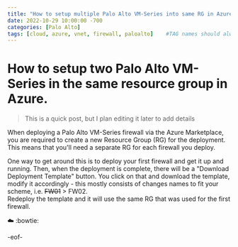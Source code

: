 ```yaml
---
title: "How to setup multiple Palo Alto VM-Series into same RG in Azure"
date: 2022-10-29 10:00:00 -700
categories: [Palo Alto]
tags: [cloud, azure, vnet, firewall, paloalto]    #TAG names should always be lowercase
---
```


# How to setup two Palo Alto VM-Series in the same resource group in Azure.

> This is a quick post, but I plan editing it later to add details

When deploying a Palo Alto VM-Series firewall via the Azure Marketplace, you are required to create a new Resource Group (RG) for the deployment. This means that you'll need a separate RG for each firewall you deploy.

One way to get around this is to deploy your first firewall and get it up and running. Then, when the deployment is complete, there will be a "Download Deployment Template" button. You click on that and download the template, modify it accordingly - this mostly consists of changes names to fit your scheme, i.e. ~~FW01~~ > FW02.  
Redeploy the template and it will use the same RG that was used for the first firewall.

:cloud: :bowtie:


-eof-